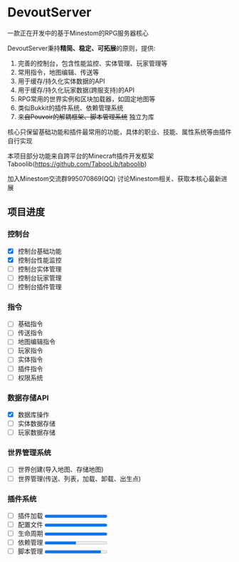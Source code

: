 # DevoutServer

一款正在开发中的基于Minestom的RPG服务器核心

DevoutServer秉持**精简、稳定、可拓展**的原则，提供:
1. 完善的控制台，包含性能监控、实体管理、玩家管理等
2. 常用指令，地图编辑、传送等
3. 用于缓存/持久化实体数据的API
4. 用于缓存/持久化玩家数据(跨服支持)的API
5. RPG常用的世界实例和区块加载器，如固定地图等
6. 类似Bukkit的插件系统、依赖管理系统
7. ~~来自Pouvoir的解耦框架、脚本管理系统~~ 独立为库

核心只保留基础功能和插件最常用的功能，具体的职业、技能、属性系统等由插件自行实现

本项目部分功能来自跨平台的Minecraft插件开发框架Taboolib(https://github.com/TabooLib/taboolib)

加入Minestom交流群995070869(QQ) 讨论Minestom相关、获取本核心最新进展

## 项目进度

### 控制台
- [x] 控制台基础功能
- [x] 控制台性能监控
- [ ] 控制台实体管理
- [ ] 控制台玩家管理
- [ ] 控制台插件管理
### 指令
- [ ] 基础指令
- [ ] 传送指令
- [ ] 地图编辑指令
- [ ] 玩家指令
- [ ] 实体指令
- [ ] 插件指令
- [ ] 权限系统
### 数据存储API
- [x] 数据库操作
- [ ] 实体数据存储
- [ ] 玩家数据存储
### 世界管理系统
- [ ] 世界创建(导入地图、存储地图)
- [ ] 世界管理(传送、列表，加载、卸载、出生点)
### 插件系统
- [ ] 插件加载 <progress value="100" max="100"></progress>
- [ ] 配置文件 <progress value="100" max="100"></progress>
- [ ] 生命周期 <progress value="100" max="100"></progress>
- [ ] 依赖管理 <progress value="50" max="100"></progress>
- [ ] 脚本管理 <progress value="90" max="100"></progress>